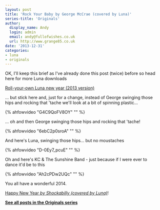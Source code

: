 ```yaml
---
layout: post
title: 'Rock Your Baby by George McCrae (covered by Luna)'
series-title: 'Originals'
author:
  display_name: Andy
  login: admin
  email: andy@fullofwishes.co.uk
  url: http://www.grange85.co.uk
date: '2013-12-31'
categories:
- luna
- originals
---
```

<p>OK, I'll keep this brief as I've already done this post (twice) before so head here for more Luna downloads</p>
<p><a href="/2012/12/31/roll-your-own-luna-new-year-2013-version/" title="Roll your own Luna new year (2013 version)">Roll-your-own Luna new year (2013 version)</a></p>
<p>... but stick here and, just for a change, instead of George swinging those hips and rocking that 'tache we'll look at a bit of spinning plastic...</p>
{% ahfowvideo "G4C9QoFV8OY" "" %}
<p>... oh and then George swinging those hips and rocking that 'tache!</p>
{% ahfowvideo "6ebC2p0sroA" "" %}
<p>And here's Luna, swinging those hips... but no moustaches</p>
{% ahfowvideo "D-0Ey7_pcuE" "" %}
<p>Oh and here's KC & The Sunshine Band - just because if I were ever to dance it'd be to this</p>
{% ahfowvideo "Ah2cPDw2UQc" "" %}
<p>You all have a wonderful 2014.</p>
<p><a href="/2013/07/17/originals-happy-new-year-by-shockabilly-covered-by-luna/" title="Originals: Happy New Year by Shockabilly (covered by Luna)">Happy New Year <em>by Shockabilly (covered by Luna)</em></a>!</p>
<p><strong><a href="/category/originals/" title="List: Originals">See all posts in the Originals series</a></strong></p>
